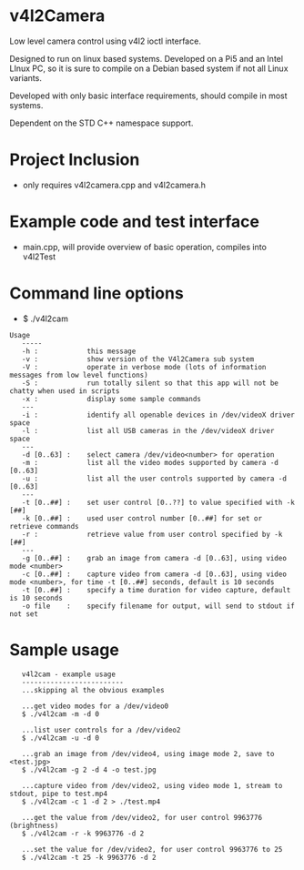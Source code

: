 # v4l2Camera

Low level camera control using v4l2 ioctl interface.

Designed to run on linux based systems. Developed on a Pi5 and an Intel LInux PC, so it is sure to compile on a Debian based system if not all Linux variants.

Developed with only basic interface requirements, should compile in most systems.

Dependent on the STD C++ namespace support.


# Project Inclusion

- only requires v4l2camera.cpp and v4l2camera.h


# Example code and test interface

- main.cpp, will provide overview of basic operation, compiles into v4l2Test


# Command line options

- $ ./v4l2cam 
```
Usage
   -----
   -h :            this message
   -v :            show version of the V4l2Camera sub system
   -V :            operate in verbose mode (lots of information messages from low level functions)
   -S :            run totally silent so that this app will not be chatty when used in scripts
   -x :            display some sample commands
   ---
   -i :            identify all openable devices in /dev/videoX driver space
   -l :            list all USB cameras in the /dev/videoX driver space
   ---
   -d [0..63] :    select camera /dev/video<number> for operation
   -m :            list all the video modes supported by camera -d [0..63]
   -u :            list all the user controls supported by camera -d [0..63]
   ---
   -t [0..##] :    set user control [0..??] to value specified with -k [##]
   -k [0..##] :    used user control number [0..##] for set or retrieve commands
   -r :            retrieve value from user control specified by -k [##]
   ---
   -g [0..##] :    grab an image from camera -d [0..63], using video mode <number>
   -c [0..##] :    capture video from camera -d [0..63], using video mode <number>, for time -t [0..##] seconds, default is 10 seconds
   -t [0..##] :    specify a time duration for video capture, default is 10 seconds
   -o file    :    specify filename for output, will send to stdout if not set
```


# Sample usage
```
   v4l2cam - example usage
   -------------------------
   ...skipping al the obvious examples
   
   ...get video modes for a /dev/video0
   $ ./v4l2cam -m -d 0
   
   ...list user controls for a /dev/video2
   $ ./v4l2cam -u -d 0
   
   ...grab an image from /dev/video4, using image mode 2, save to <test.jpg>
   $ ./v4l2cam -g 2 -d 4 -o test.jpg
   
   ...capture video from /dev/video2, using video mode 1, stream to stdout, pipe to test.mp4
   $ ./v4l2cam -c 1 -d 2 > ./test.mp4
   
   ...get the value from /dev/video2, for user control 9963776 (brightness)
   $ ./v4l2cam -r -k 9963776 -d 2
   
   ...set the value for /dev/video2, for user control 9963776 to 25
   $ ./v4l2cam -t 25 -k 9963776 -d 2
```
